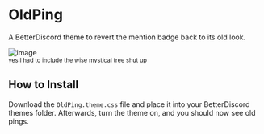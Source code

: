 # OldPing

A BetterDiscord theme to revert the mention badge back to its old look.

![image](https://user-images.githubusercontent.com/83364207/228439405-3ce55849-1560-4275-84a3-85f6295f95d2.png)  
<sub>yes I had to include the wise mystical tree shut up</sub>

## How to Install

Download the `OldPing.theme.css` file and place it into your BetterDiscord themes folder. Afterwards, turn the theme on, and you should now see old pings.
